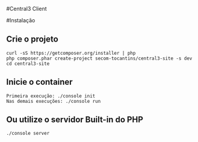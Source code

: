 #Central3 Client

#Instalação

## Crie o projeto
    curl -sS https://getcomposer.org/installer | php
    php composer.phar create-project secom-tocantins/central3-site -s dev
    cd central3-site

## Inicie o container
    Primeira execução: ./console init
    Nas demais execuções: ./console run

## Ou utilize o servidor Built-in do PHP
    ./console server
